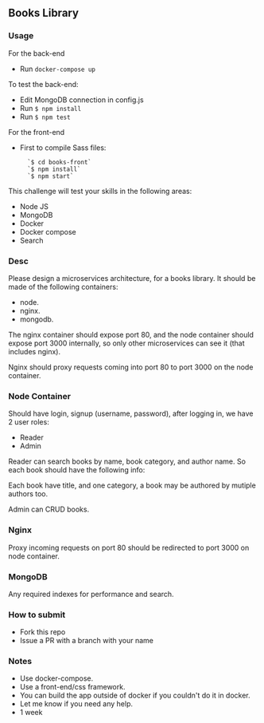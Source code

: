 ## Books Library

### Usage

For the back-end 

- Run `docker-compose up`

To test the back-end:

- Edit MongoDB connection in config.js
- Run `$ npm install`
- Run `$ npm test`

For the front-end

- First to compile Sass files:

        `$ cd books-front`
        `$ npm install`
        `$ npm start`



This challenge will test your skills in the following areas:

- Node JS
- MongoDB
- Docker
- Docker compose
- Search

### Desc
Please design a microservices architecture, for a books library. It
should be made of the following containers:

- node.
- nginx.
- mongodb.

The nginx container should expose port 80, and the node container
should expose port 3000 internally, so only other microservices
can see it (that includes nginx).

Nginx should proxy requests coming into port 80 to port 3000 on the node
container.

### Node Container
Should have login, signup (username, password), after logging in,
we have 2 user roles:

- Reader
- Admin

Reader can search books by name, book category, and author name. So each
book should have the following info:

Each book have title, and one category, a book may be authored by mutiple
authors too.

Admin can CRUD books.


### Nginx
Proxy incoming requests on port 80 should be redirected to port 3000 on
node container.

### MongoDB
Any required indexes for performance and search.

### How to submit
- Fork this repo
- Issue a PR with a branch with your name

### Notes
- Use docker-compose.
- Use a front-end/css framework.
- You can build the app outside of docker if you couldn't do it in docker.
- Let me know if you need any help.
- 1 week
